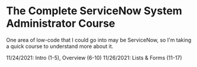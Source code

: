 # The Complete ServiceNow System Administrator Course

One area of low-code that I could go into may be ServiceNow, so I'm taking a quick course to understand more about it.

11/24/2021: Intro (1-5), Overview (6-10)
11/26/2021: Lists & Forms (11-17)
